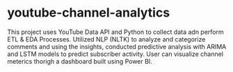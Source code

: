 # youtube-channel-analytics
This project uses YouTube Data API and Python to collect data adn perform ETL & EDA Processes. Utilized NLP (NLTK) to analyze and categorize comments and using the insights, conducted predictive analysis with ARIMA and LSTM models to predict subscriber activity. User can visualize channel meterics thorigh a dashboard built using Power BI.
